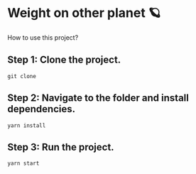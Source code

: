 # Weight on other planet 🪐

How to use this project?

## Step 1: Clone the project.

`git clone`


## Step 2: Navigate to the folder and install dependencies.

`yarn install`


## Step 3: Run the project.

`yarn start`
